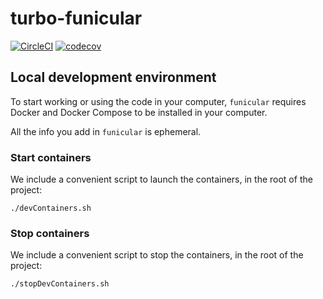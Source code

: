 # turbo-funicular

[![CircleCI](https://circleci.com/gh/mrduckieduck/turbo-funicular.svg?style=shield)](https://circleci.com/gh/mrduckieduck/turbo-funicular)
[![codecov](https://codecov.io/gh/mrduckieduck/turbo-funicular/branch/main/graph/badge.svg)](https://codecov.io/gh/mrduckieduck/turbo-funicular)

## Local development environment

To start working or using the code in your computer, `funicular` requires Docker and Docker Compose to be installed in your computer.

All the info you add in `funicular` is ephemeral.

### Start containers

We include a convenient script to launch the containers, in the root of the project:

```
./devContainers.sh
```

### Stop containers

We include a convenient script to stop the containers, in the root of the project:

```
./stopDevContainers.sh
```

